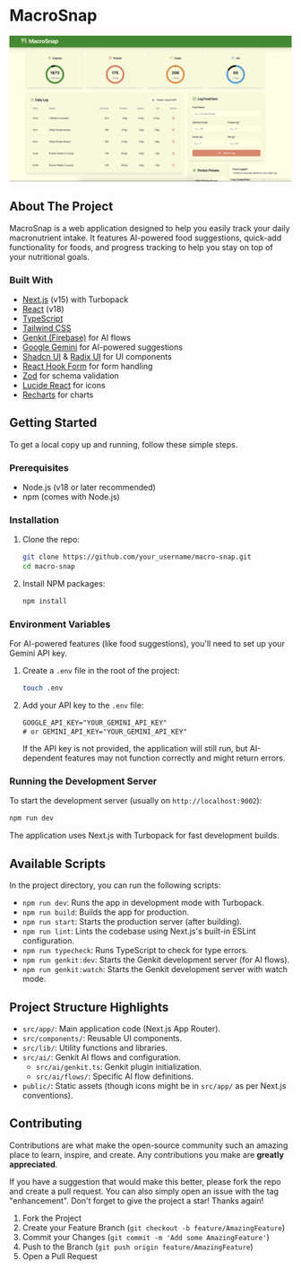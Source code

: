 # MacroSnap

![MacroSnap Screenshot](image.png)

## About The Project

MacroSnap is a web application designed to help you easily track your daily macronutrient intake. It features AI-powered food suggestions, quick-add functionality for foods, and progress tracking to help you stay on top of your nutritional goals.

### Built With

*   [Next.js](https://nextjs.org/) (v15) with Turbopack
*   [React](https://reactjs.org/) (v18)
*   [TypeScript](https://www.typescriptlang.org/)
*   [Tailwind CSS](https://tailwindcss.com/)
*   [Genkit (Firebase)](https://firebase.google.com/docs/genkit) for AI flows
*   [Google Gemini](https://ai.google.dev/) for AI-powered suggestions
*   [Shadcn UI](https://ui.shadcn.com/) & [Radix UI](https://www.radix-ui.com/) for UI components
*   [React Hook Form](https://react-hook-form.com/) for form handling
*   [Zod](https://zod.dev/) for schema validation
*   [Lucide React](https://lucide.dev/) for icons
*   [Recharts](https://recharts.org/) for charts

## Getting Started

To get a local copy up and running, follow these simple steps.

### Prerequisites

*   Node.js (v18 or later recommended)
*   npm (comes with Node.js)

### Installation

1.  Clone the repo:
    ```sh
    git clone https://github.com/your_username/macro-snap.git
    cd macro-snap
    ```
2.  Install NPM packages:
    ```sh
    npm install
    ```

### Environment Variables

For AI-powered features (like food suggestions), you'll need to set up your Gemini API key.

1.  Create a `.env` file in the root of the project:
    ```sh
    touch .env
    ```
2.  Add your API key to the `.env` file:
    ```
    GOOGLE_API_KEY="YOUR_GEMINI_API_KEY"
    # or GEMINI_API_KEY="YOUR_GEMINI_API_KEY"
    ```
    If the API key is not provided, the application will still run, but AI-dependent features may not function correctly and might return errors.

### Running the Development Server

To start the development server (usually on `http://localhost:9002`):

```sh
npm run dev
```

The application uses Next.js with Turbopack for fast development builds.

## Available Scripts

In the project directory, you can run the following scripts:

*   `npm run dev`: Runs the app in development mode with Turbopack.
*   `npm run build`: Builds the app for production.
*   `npm run start`: Starts the production server (after building).
*   `npm run lint`: Lints the codebase using Next.js's built-in ESLint configuration.
*   `npm run typecheck`: Runs TypeScript to check for type errors.
*   `npm run genkit:dev`: Starts the Genkit development server (for AI flows).
*   `npm run genkit:watch`: Starts the Genkit development server with watch mode.

## Project Structure Highlights

*   `src/app/`: Main application code (Next.js App Router).
*   `src/components/`: Reusable UI components.
*   `src/lib/`: Utility functions and libraries.
*   `src/ai/`: Genkit AI flows and configuration.
    *   `src/ai/genkit.ts`: Genkit plugin initialization.
    *   `src/ai/flows/`: Specific AI flow definitions.
*   `public/`: Static assets (though icons might be in `src/app/` as per Next.js conventions).

## Contributing

Contributions are what make the open-source community such an amazing place to learn, inspire, and create. Any contributions you make are **greatly appreciated**.

If you have a suggestion that would make this better, please fork the repo and create a pull request. You can also simply open an issue with the tag "enhancement".
Don't forget to give the project a star! Thanks again!

1.  Fork the Project
2.  Create your Feature Branch (`git checkout -b feature/AmazingFeature`)
3.  Commit your Changes (`git commit -m 'Add some AmazingFeature'`)
4.  Push to the Branch (`git push origin feature/AmazingFeature`)
5.  Open a Pull Request